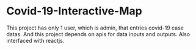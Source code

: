 # Covid-19-Interactive-Map

This project has only 1 user, which is admin, that entries covid-19 case datas. And this project depends on apis for data inputs and outputs. Also interfaced with reactjs.
